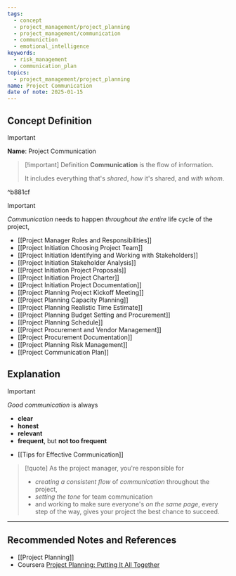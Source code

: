 ```yaml
---
tags:
  - concept
  - project_management/project_planning
  - project_management/communication
  - communiction
  - emotional_intelligence
keywords:
  - risk_management
  - communication_plan
topics:
  - project_management/project_planning
name: Project Communication
date of note: 2025-01-15
---
```


## Concept Definition

>[!important]
>**Name**: Project Communication

>[!important] Definition
>**Communication** is the flow of information. 
>
>It includes everything that's *shared*, *how* it's shared, and *with whom*.

^b881cf


>[!important]
>*Communication* needs to happen *throughout the entire* life cycle of the project,

- [[Project Manager Roles and Responsibilities]]
- [[Project Initiation Choosing Project Team]]
- [[Project Initiation Identifying and Working with Stakeholders]]
- [[Project Initiation Stakeholder Analysis]]
- [[Project Initiation Project Proposals]]
- [[Project Initiation Project Charter]]
- [[Project Initiation Project Documentation]]
- [[Project Planning Project Kickoff Meeting]]
- [[Project Planning Capacity Planning]]
- [[Project Planning Realistic Time Estimate]]
- [[Project Planning Budget Setting and Procurement]]
- [[Project Planning Schedule]]
- [[Project Procurement and Vendor Management]]
- [[Project Procurement Documentation]]
- [[Project Planning Risk Management]]
- [[Project Communication Plan]]


## Explanation

>[!important] 
>*Good communication* is always
>- **clear**
>- **honest** 
>- **relevant**
>- **frequent**, but **not too frequent**

- [[Tips for Effective Communication]]

>[!quote]
>As the project manager, you're responsible for 
>- *creating a consistent flow* of *communication* throughout the project, 
>- *setting the tone* for team communication 
>- and working to make sure everyone's *on the same page*, every step of the way, gives your project the best chance to succeed.





-----------
##  Recommended Notes and References


- [[Project Planning]]
- Coursera [Project Planning: Putting It All Together](https://www.coursera.org/learn/project-planning-google/home/welcome)